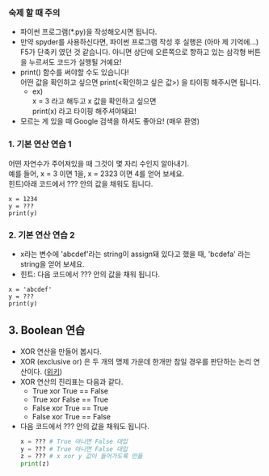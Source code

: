 ### 숙제 할 때 주의
- 파이썬 프로그램(*.py)을 작성해오시면 됩니다.
- 만약 spyder를 사용하신다면, 파이썬 프로그램 작성 후 실행은 (아마 제 기억에...) F5가 단축키 였던 것 같습니다. 아니면 상단에 오른쪽으로 향하고 있는 삼각형 버튼을 누르셔도 코드가 실행될 거예요!
- print() 함수를 써야할 수도 있습니다!<br>
  어떤 값을 확인하고 싶으면 print(<확인하고 싶은 값>) 을 타이핑 해주시면 됩니다.
  - ex) <br>
  x = 3 라고 해두고 x 값을 확인하고 싶으면 <br>
  print(x) 라고 타이핑 해주셔야돼요!
- 모르는 게 있을 때 Google 검색을 하셔도 좋아요! (매우 환영)


### 1. 기본 연산 연습 1
어떤 자연수가 주어져있을 때 그것이 몇 자리 수인지 알아내기. <br>
예를 들어, x = 3 이면 1을, x = 2323 이면 4를 얻어 보세요. <br>
힌트)아래 코드에서 ??? 안의 값을 채워도 됩니다.

```
x = 1234
y = ???
print(y)
```



### 2. 기본 연산 연습 2

- x라는 변수에 'abcdef'라는 string이 assign돼 있다고 했을 때, 'bcdefa' 라는 string을 얻어 보세요.
- 힌트: 다음 코드에서 ??? 안의 값을 채워 됩니다.

```
x = 'abcdef'
y = ???
print(y)
```


## 3. Boolean 연습

- XOR 연산을 만들어 봅시다.
- XOR (exclusive or) 은 두 개의 명제 가운데 한개만 참일 경우를 판단하는 논리 연산이다. ([위키](https://ko.wikipedia.org/wiki/배타적_논리합))
- XOR 연산의 진리표는 다음과 같다.
  - True xor True == False
  - True xor False == True
  - False xor True == True
  - False xor True == False
- 다음 코드에서 ??? 안의 값을 채워도 됩니다.
  ```python
  x = ??? # True 아니면 False 대입
  y = ??? # True 아니면 False 대입
  z = ??? # x xor y 값이 들어가도록 만듦
  print(z)
  ```

